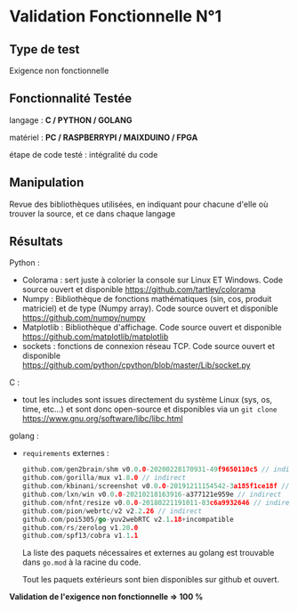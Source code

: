 # Validation Fonctionnelle N°1

## Type de test 

Exigence non fonctionnelle

## Fonctionnalité Testée

langage : **C / PYTHON / GOLANG**

matériel : **PC / RASPBERRYPI / MAIXDUINO / FPGA** 

étape de code testé : intégralité du code 

## Manipulation

Revue des bibliothèques utilisées, en indiquant pour chacune d'elle où trouver la source, et ce dans chaque langage 

## Résultats 

Python : 

* Colorama : sert juste à colorier la console sur Linux ET Windows. Code source ouvert et disponible https://github.com/tartley/colorama
* Numpy : Bibliothèque de fonctions mathématiques (sin, cos, produit matriciel) et de type (Numpy array). Code source ouvert et disponible https://github.com/numpy/numpy
* Matplotlib : Bibliothèque d'affichage. Code source ouvert et disponible https://github.com/matplotlib/matplotlib
* sockets : fonctions de connexion réseau TCP. Code source ouvert et disponible https://github.com/python/cpython/blob/master/Lib/socket.py

C : 

* tout les includes sont issues directement du système Linux (sys, os, time, etc...) et sont donc open-source et disponibles via un `git clone` https://www.gnu.org/software/libc/libc.html

golang : 

* `requirements` externes : 

  ```go
  github.com/gen2brain/shm v0.0.0-20200228170931-49f9650110c5 // indirect
  github.com/gorilla/mux v1.8.0 // indirect
  github.com/kbinani/screenshot v0.0.0-20191211154542-3a185f1ce18f // indirect
  github.com/lxn/win v0.0.0-20210218163916-a377121e959e // indirect
  github.com/nfnt/resize v0.0.0-20180221191011-83c6a9932646 // indirect
  github.com/pion/webrtc/v2 v2.2.26 // indirect
  github.com/poi5305/go-yuv2webRTC v2.1.18+incompatible
  github.com/rs/zerolog v1.20.0
  github.com/spf13/cobra v1.1.1
  ```

  La liste des paquets nécessaires et externes au golang est trouvable dans `go.mod` à la racine du code. 

  Tout les paquets extérieurs sont bien disponibles sur github et ouvert. 

**Validation de l'exigence non fonctionnelle => 100 %** 

#  

